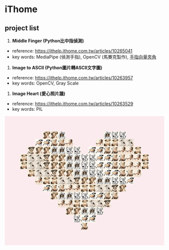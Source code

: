 # iThome

## project list

1. **Middle Finger (Python比中指偵測)**

- reference: https://ithelp.ithome.com.tw/articles/10265041
- key words: MediaPipe (偵測手指), OpenCV (馬賽克製作), [手指向量夾角](https://codechina.csdn.net/EricLee/handpose_x/-/issues/3)

1. **Image to ASCII (Python圖片轉ASCII文字圖)**

- reference: https://ithelp.ithome.com.tw/articles/10263957
- key words: OpenCV, Gray Scale

1. **Image Heart (愛心照片牆)**

- reference: https://ithelp.ithome.com.tw/articles/10263529
- key words: PIL

![dog heart](image-heart.jpg)

